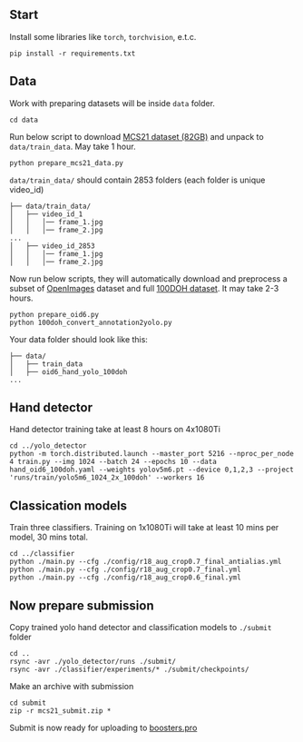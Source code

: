 ## Start

Install some libraries like `torch`, `torchvision`, e.t.c.
```
pip install -r requirements.txt
```

## Data

Work with preparing datasets will be inside `data` folder.
```
cd data
```

Run below script to download [MCS21 dataset (82GB)](https://boosters.pro/championship/machinescansee2021/data/) and unpack to `data/train_data`. May take 1 hour. 
```
python prepare_mcs21_data.py

```


`data/train_data/` should contain 2853 folders (each folder is unique video_id)

```
├── data/train_data/
│   ├── video_id_1
│   │   │── frame_1.jpg
│   │   │── frame_2.jpg
...
│   ├── video_id_2853
│   │   │── frame_1.jpg
│   │   │── frame_2.jpg
```

Now run below scripts, they will automatically download and preprocess a subset of [OpenImages](https://storage.googleapis.com/openimages/web/download.html) dataset and full [100DOH dataset](http://fouheylab.eecs.umich.edu/~dandans/projects/100DOH/download.html). It may take 2-3 hours.

```
python prepare_oid6.py
python 100doh_convert_annotation2yolo.py
```

Your data folder should look like this:
```
├── data/
│   ├── train_data
│   ├── oid6_hand_yolo_100doh
...
```

## Hand detector

Hand detector training take at least 8 hours on 4x1080Ti
```
cd ../yolo_detector
python -m torch.distributed.launch --master_port 5216 --nproc_per_node 4 train.py --img 1024 --batch 24 --epochs 10 --data hand_oid6_100doh.yaml --weights yolov5m6.pt --device 0,1,2,3 --project 'runs/train/yolo5m6_1024_2x_100doh' --workers 16
```

## Classication models

Train three classifiers. Training on 1x1080Ti will take at least 10 mins per model, 30 mins total.
```
cd ../classifier
python ./main.py --cfg ./config/r18_aug_crop0.7_final_antialias.yml
python ./main.py --cfg ./config/r18_aug_crop0.7_final.yml
python ./main.py --cfg ./config/r18_aug_crop0.6_final.yml
```

## Now prepare submission

Copy trained yolo hand detector and classification models to `./submit` folder
```
cd ..
rsync -avr ./yolo_detector/runs ./submit/ 
rsync -avr ./classifier/experiments/* ./submit/checkpoints/ 
```

Make an archive with submission
```
cd submit
zip -r mcs21_submit.zip *
```

Submit is now ready for uploading to [boosters.pro](https://boosters.pro/championship/machinescansee2021/overview)




